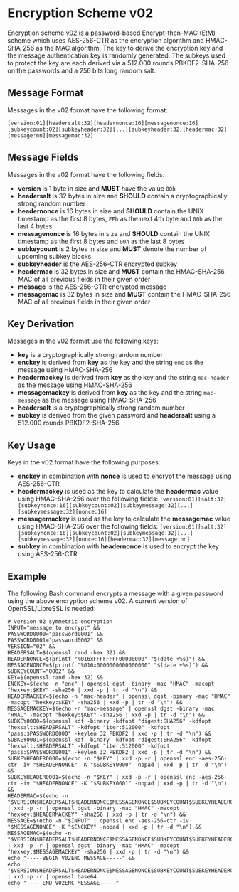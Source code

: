 # Encryption Scheme v02

Encryption scheme v02 is a password-based Encrypt-then-MAC (EtM) scheme which uses AES-256-CTR as the encryption algorithm and HMAC-SHA-256 as the MAC algorithm. The key to derive the encryption key and the message authentication key is randomly generated. The subkeys used to protect the key are each derived via a 512.000 rounds PBKDF2-SHA-256 on the passwords and a 256 bits long random salt.

## Message Format

Messages in the v02 format have the following format:

```
[version:01][headersalt:32][headernonce:16][messagenonce:16][subkeycount:02][subkeyheader:32][...][subkeyheader:32][headermac:32][message:nn][messagemac:32]
```

## Message Fields

Messages in the v02 format have the following fields:

* **version** is 1 byte in size and **MUST** have the value `00h`
* **headersalt** is 32 bytes in size and **SHOULD** contain a cryptographically strong random number
* **headernonce** is 16 bytes in size and **SHOULD** contain the UNIX timestamp as the first 8 bytes, `FFh` as the next 4th byte and `00h` as the last 4 bytes
* **messagenonce** is 16 bytes in size and **SHOULD** contain the UNIX timestamp as the first 8 bytes and `00h` as the last 8 bytes
* **subkeycount** is 2 bytes in size and **MUST** denote the number of upcoming subkey blocks
* **subkeyheader** is the AES-256-CTR encrypted subkey
* **headermac** is 32 bytes in size and **MUST** contain the HMAC-SHA-256 MAC of all previous fields in their given order
* **message** is the AES-256-CTR encrypted message
* **messagemac** is 32 bytes in size and **MUST** contain the HMAC-SHA-256 MAC of all previous fields in their given order

## Key Derivation

Messages in the v02 format use the following keys:

* **key** is a cryptographically strong random number
* **enckey** is derived from **key** as the key and the string `enc` as the message using HMAC-SHA-256
* **headermackey** is derived from **key** as the key and the string `mac-header` as the message using HMAC-SHA-256
* **messagemackey** is derived from **key** as the key and the string `mac-message` as the message using HMAC-SHA-256
* **headersalt** is a cryptographically strong random number
* **subkey** is derived from the given password and **headersalt** using a 512.000 rounds PBKDF2-SHA-256

## Key Usage

Keys in the v02 format have the following purposes:

* **enckey** in combination with **nonce** is used to encrypt the message using AES-256-CTR
* **headermackey** is used as the key to calculate the **headermac** value using HMAC-SHA-256 over the following fields: `[version:01][salt:32][subkeynonce:16][subkeycount:02][subkeymessage:32][...][subkeymessage:32][nonce:16]`
* **messagemackey** is used as the key to calculate the **messagemac** value using HMAC-SHA-256 over the following fields: `[version:01][salt:32][subkeynonce:16][subkeycount:02][subkeymessage:32][...][subkeymessage:32][nonce:16][headermac:32][message:nn]`
* **subkey** in combination with **headernonce** is used to encrypt the key using AES-256-CTR

## Example

The following Bash command encrypts a message with a given password using the above encryption scheme v02. A current version of OpenSSL/LibreSSL is needed:

```
# version 02 symmetric encryption
INPUT="message to encrypt" &&
PASSWORD0000="password0001" &&
PASSWORD0001="password0002" &&
VERSION="02" &&
HEADERSALT=$(openssl rand -hex 32) &&
HEADERNONCE=$(printf "%016xFFFFFFFF00000000" "$(date +%s)") &&
MESSAGENONCE=$(printf "%016x0000000000000000" "$(date +%s)") &&
SUBKEYCOUNT="0002" &&
KEY=$(openssl rand -hex 32) &&
ENCKEY=$(echo -n "enc" | openssl dgst -binary -mac "HMAC" -macopt "hexkey:$KEY" -sha256 | xxd -p | tr -d "\n") &&
HEADERMACKEY=$(echo -n "mac-header" | openssl dgst -binary -mac "HMAC" -macopt "hexkey:$KEY" -sha256 | xxd -p | tr -d "\n") &&
MESSAGEMACKEY=$(echo -n "mac-message" | openssl dgst -binary -mac "HMAC" -macopt "hexkey:$KEY" -sha256 | xxd -p | tr -d "\n") &&
SUBKEY0000=$(openssl kdf -binary -kdfopt "digest:SHA256" -kdfopt "hexsalt:$HEADERSALT" -kdfopt "iter:512000" -kdfopt "pass:$PASSWORD0000" -keylen 32 PBKDF2 | xxd -p | tr -d "\n") &&
SUBKEY0001=$(openssl kdf -binary -kdfopt "digest:SHA256" -kdfopt "hexsalt:$HEADERSALT" -kdfopt "iter:512000" -kdfopt "pass:$PASSWORD0001" -keylen 32 PBKDF2 | xxd -p | tr -d "\n") &&
SUBKEYHEADER0000=$(echo -n "$KEY" | xxd -p -r | openssl enc -aes-256-ctr -iv "$HEADERNONCE" -K "$SUBKEY0000" -nopad | xxd -p | tr -d "\n") &&
SUBKEYHEADER0001=$(echo -n "$KEY" | xxd -p -r | openssl enc -aes-256-ctr -iv "$HEADERNONCE" -K "$SUBKEY0001" -nopad | xxd -p | tr -d "\n") &&
HEADERMAC=$(echo -n "$VERSION$HEADERSALT$HEADERNONCE$MESSAGENONCE$SUBKEYCOUNT$SUBKEYHEADER0000$SUBKEYHEADER0001" | xxd -p -r | openssl dgst -binary -mac "HMAC" -macopt "hexkey:$HEADERMACKEY" -sha256 | xxd -p | tr -d "\n") &&
MESSAGE=$(echo -n "$INPUT" | openssl enc -aes-256-ctr -iv "$MESSAGENONCE" -K "$ENCKEY" -nopad | xxd -p | tr -d "\n") &&
MESSAGEMAC=$(echo -n "$VERSION$HEADERSALT$HEADERNONCE$MESSAGENONCE$SUBKEYCOUNT$SUBKEYHEADER0000$SUBKEYHEADER0001$HEADERMAC$MESSAGE" | xxd -p -r | openssl dgst -binary -mac "HMAC" -macopt "hexkey:$MESSAGEMACKEY" -sha256 | xxd -p | tr -d "\n") &&
echo "-----BEGIN V02ENC MESSAGE-----" &&
echo "$VERSION$HEADERSALT$HEADERNONCE$MESSAGENONCE$SUBKEYCOUNT$SUBKEYHEADER0000$SUBKEYHEADER0001$HEADERMAC$MESSAGE$MESSAGEMAC" | xxd -p -r | openssl base64
echo "-----END V02ENC MESSAGE-----"
```
